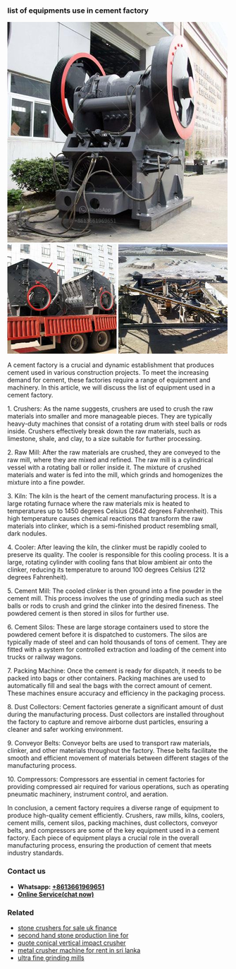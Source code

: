 <h3>list of equipments use in cement factory</h3><img src='1706753819.jpg' alt=''><p>A cement factory is a crucial and dynamic establishment that produces cement used in various construction projects. To meet the increasing demand for cement, these factories require a range of equipment and machinery. In this article, we will discuss the list of equipment used in a cement factory.</p><p>1. Crushers: As the name suggests, crushers are used to crush the raw materials into smaller and more manageable pieces. They are typically heavy-duty machines that consist of a rotating drum with steel balls or rods inside. Crushers effectively break down the raw materials, such as limestone, shale, and clay, to a size suitable for further processing.</p><p>2. Raw Mill: After the raw materials are crushed, they are conveyed to the raw mill, where they are mixed and refined. The raw mill is a cylindrical vessel with a rotating ball or roller inside it. The mixture of crushed materials and water is fed into the mill, which grinds and homogenizes the mixture into a fine powder.</p><p>3. Kiln: The kiln is the heart of the cement manufacturing process. It is a large rotating furnace where the raw materials mix is heated to temperatures up to 1450 degrees Celsius (2642 degrees Fahrenheit). This high temperature causes chemical reactions that transform the raw materials into clinker, which is a semi-finished product resembling small, dark nodules.</p><p>4. Cooler: After leaving the kiln, the clinker must be rapidly cooled to preserve its quality. The cooler is responsible for this cooling process. It is a large, rotating cylinder with cooling fans that blow ambient air onto the clinker, reducing its temperature to around 100 degrees Celsius (212 degrees Fahrenheit).</p><p>5. Cement Mill: The cooled clinker is then ground into a fine powder in the cement mill. This process involves the use of grinding media such as steel balls or rods to crush and grind the clinker into the desired fineness. The powdered cement is then stored in silos for further use.</p><p>6. Cement Silos: These are large storage containers used to store the powdered cement before it is dispatched to customers. The silos are typically made of steel and can hold thousands of tons of cement. They are fitted with a system for controlled extraction and loading of the cement into trucks or railway wagons.</p><p>7. Packing Machine: Once the cement is ready for dispatch, it needs to be packed into bags or other containers. Packing machines are used to automatically fill and seal the bags with the correct amount of cement. These machines ensure accuracy and efficiency in the packaging process.</p><p>8. Dust Collectors: Cement factories generate a significant amount of dust during the manufacturing process. Dust collectors are installed throughout the factory to capture and remove airborne dust particles, ensuring a cleaner and safer working environment.</p><p>9. Conveyor Belts: Conveyor belts are used to transport raw materials, clinker, and other materials throughout the factory. These belts facilitate the smooth and efficient movement of materials between different stages of the manufacturing process.</p><p>10. Compressors: Compressors are essential in cement factories for providing compressed air required for various operations, such as operating pneumatic machinery, instrument control, and aeration.</p><p>In conclusion, a cement factory requires a diverse range of equipment to produce high-quality cement efficiently. Crushers, raw mills, kilns, coolers, cement mills, cement silos, packing machines, dust collectors, conveyor belts, and compressors are some of the key equipment used in a cement factory. Each piece of equipment plays a crucial role in the overall manufacturing process, ensuring the production of cement that meets industry standards.</p><h3>Contact us</h3><ul><li><strong>Whatsapp:&nbsp;<a href="https://wa.me/8613661969651">+8613661969651</a></strong></li><li><a href="https://swt.shibang-china.com/?git&amp;zhl&amp;list of equipments use in cement factory"><strong>Online Service(chat now)</strong></a></li></ul><h3>Related</h3><ul><li><a href='stone crushers for sale uk finance.md'>stone crushers for sale uk finance</a></li><li><a href='second hand stone production line for.md'>second hand stone production line for</a></li><li><a href='quote conical vertical impact crusher.md'>quote conical vertical impact crusher</a></li><li><a href='metal crusher machine for rent in sri lanka.md'>metal crusher machine for rent in sri lanka</a></li><li><a href='ultra fine grinding mills.md'>ultra fine grinding mills</a></li></ul>